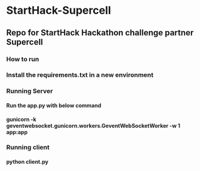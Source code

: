 # StartHack-Supercell
## Repo for StartHack Hackathon challenge partner Supercell

### How to run
### Install the requirements.txt in a new environment

### Running Server
#### Run the app.py with below command
#### gunicorn -k geventwebsocket.gunicorn.workers.GeventWebSocketWorker -w 1 app:app

### Running client
#### python client.py
